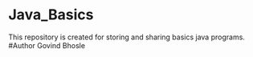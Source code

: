 # Java_Basics
This repository is created for storing and sharing basics java programs.
#Author
Govind Bhosle

